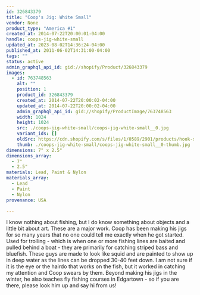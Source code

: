 ```yaml
---
id: 326843379
title: "Coop's Jig: White Small"
vendor: None
product_type: "America #1"
created_at: 2014-07-22T20:00:01-04:00
handle: coops-jig-white-small
updated_at: 2023-08-02T14:36:24-04:00
published_at: 2011-06-02T14:31:00-04:00
tags: ""
status: active
admin_graphql_api_id: gid://shopify/Product/326843379
images:
  - id: 763748563
    alt: ""
    position: 1
    product_id: 326843379
    created_at: 2014-07-22T20:00:02-04:00
    updated_at: 2014-07-22T20:00:02-04:00
    admin_graphql_api_id: gid://shopify/ProductImage/763748563
    width: 1024
    height: 1024
    src: ./coops-jig-white-small/coops-jig-white-small__0.jpg
    variant_ids: []
    oldSrc: https://cdn.shopify.com/s/files/1/0589/2901/products/hook-small.jpeg?v=1406073602
    thumb: ./coops-jig-white-small/coops-jig-white-small__0-thumb.jpg
dimensions: 7" x 2.5"
dimensions_array:
  - 7"
  - 2.5"
materials: Lead, Paint & Nylon
materials_array:
  - Lead
  - Paint
  - Nylon
provenance: USA

---
```


I know nothing about fishing, but I do know something about objects and a little bit about art. These are a major work. Coop has been making his jigs for so many years that no one could tell me exactly when he got started. Used for trolling \- which is when one or more fishing lines are baited and pulled behind a boat \- they are primarily for catching striped bass and bluefish. These guys are made to look like squid and are painted to show up in deep water as the lines can be dropped 30-40 feet down. I am not sure if it is the eye or the hairdo that works on the fish, but it worked in catching my attention and Coop swears by them. Beyond making his jigs in the winter, he also teaches fly fishing courses in Edgartown \- so if you are there, please look him up and say hi from us!